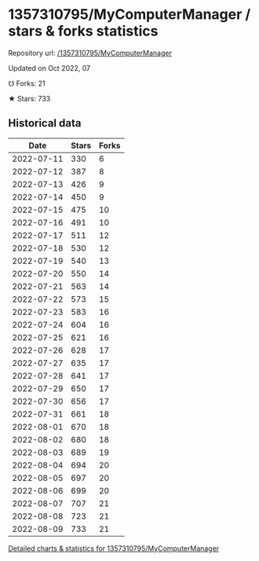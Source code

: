 # 1357310795/MyComputerManager / stars & forks statistics

Repository url: [/1357310795/MyComputerManager](https://github.com/1357310795/MyComputerManager)

Updated on Oct 2022, 07

☋ Forks: 21

★ Stars: 733

## Historical data
| Date | Stars | Forks |
|------|-------|-------|
| 2022-07-11 | 330 | 6 | 
| 2022-07-12 | 387 | 8 | 
| 2022-07-13 | 426 | 9 | 
| 2022-07-14 | 450 | 9 | 
| 2022-07-15 | 475 | 10 | 
| 2022-07-16 | 491 | 10 | 
| 2022-07-17 | 511 | 12 | 
| 2022-07-18 | 530 | 12 | 
| 2022-07-19 | 540 | 13 | 
| 2022-07-20 | 550 | 14 | 
| 2022-07-21 | 563 | 14 | 
| 2022-07-22 | 573 | 15 | 
| 2022-07-23 | 583 | 16 | 
| 2022-07-24 | 604 | 16 | 
| 2022-07-25 | 621 | 16 | 
| 2022-07-26 | 628 | 17 | 
| 2022-07-27 | 635 | 17 | 
| 2022-07-28 | 641 | 17 | 
| 2022-07-29 | 650 | 17 | 
| 2022-07-30 | 656 | 17 | 
| 2022-07-31 | 661 | 18 | 
| 2022-08-01 | 670 | 18 | 
| 2022-08-02 | 680 | 18 | 
| 2022-08-03 | 689 | 19 | 
| 2022-08-04 | 694 | 20 | 
| 2022-08-05 | 697 | 20 | 
| 2022-08-06 | 699 | 20 | 
| 2022-08-07 | 707 | 21 | 
| 2022-08-08 | 723 | 21 | 
| 2022-08-09 | 733 | 21 | 


[Detailed charts & statistics for 1357310795/MyComputerManager](https://reviewgithub.com/rep/1357310795/MyComputerManager)
